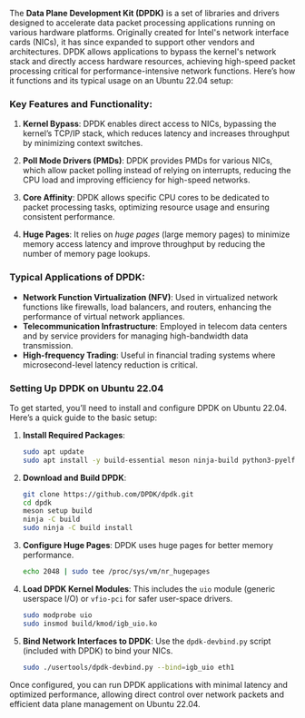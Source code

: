 The **Data Plane Development Kit (DPDK)** is a set of libraries and drivers designed to accelerate data packet processing applications running on various hardware platforms. Originally created for Intel's network interface cards (NICs), it has since expanded to support other vendors and architectures. DPDK allows applications to bypass the kernel's network stack and directly access hardware resources, achieving high-speed packet processing critical for performance-intensive network functions. Here’s how it functions and its typical usage on an Ubuntu 22.04 setup:

### Key Features and Functionality:
1. **Kernel Bypass**: DPDK enables direct access to NICs, bypassing the kernel’s TCP/IP stack, which reduces latency and increases throughput by minimizing context switches.
  
2. **Poll Mode Drivers (PMDs)**: DPDK provides PMDs for various NICs, which allow packet polling instead of relying on interrupts, reducing the CPU load and improving efficiency for high-speed networks.

3. **Core Affinity**: DPDK allows specific CPU cores to be dedicated to packet processing tasks, optimizing resource usage and ensuring consistent performance.

4. **Huge Pages**: It relies on *huge pages* (large memory pages) to minimize memory access latency and improve throughput by reducing the number of memory page lookups.

### Typical Applications of DPDK:
- **Network Function Virtualization (NFV)**: Used in virtualized network functions like firewalls, load balancers, and routers, enhancing the performance of virtual network appliances.
- **Telecommunication Infrastructure**: Employed in telecom data centers and by service providers for managing high-bandwidth data transmission.
- **High-frequency Trading**: Useful in financial trading systems where microsecond-level latency reduction is critical.

### Setting Up DPDK on Ubuntu 22.04
To get started, you’ll need to install and configure DPDK on Ubuntu 22.04. Here’s a quick guide to the basic setup:

1. **Install Required Packages**:
   ```bash
   sudo apt update
   sudo apt install -y build-essential meson ninja-build python3-pyelftools
   ```

2. **Download and Build DPDK**:
   ```bash
   git clone https://github.com/DPDK/dpdk.git
   cd dpdk
   meson setup build
   ninja -C build
   sudo ninja -C build install
   ```

3. **Configure Huge Pages**:
   DPDK uses huge pages for better memory performance.
   ```bash
   echo 2048 | sudo tee /proc/sys/vm/nr_hugepages
   ```

4. **Load DPDK Kernel Modules**:
   This includes the `uio` module (generic userspace I/O) or `vfio-pci` for safer user-space drivers.
   ```bash
   sudo modprobe uio
   sudo insmod build/kmod/igb_uio.ko
   ```

5. **Bind Network Interfaces to DPDK**:
   Use the `dpdk-devbind.py` script (included with DPDK) to bind your NICs.
   ```bash
   sudo ./usertools/dpdk-devbind.py --bind=igb_uio eth1
   ```

Once configured, you can run DPDK applications with minimal latency and optimized performance, allowing direct control over network packets and efficient data plane management on Ubuntu 22.04.
